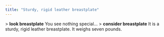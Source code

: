 ```yaml
---
title: "Sturdy, rigid leather breastplate"
---
```


\> **look breastplate**
You see nothing special...
\> **consider breastplate**
It is a sturdy, rigid leather breastplate.
It weighs seven pounds.